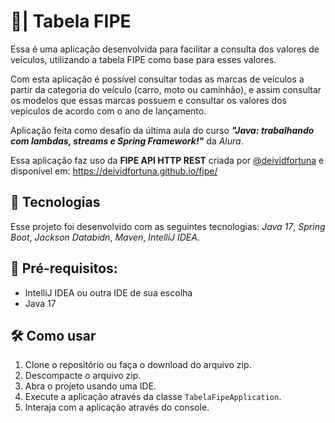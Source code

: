 # 🚗| Tabela FIPE

Essa é uma aplicação desenvolvida para facilitar a consulta dos valores de veículos, utilizando a tabela FIPE como base para esses valores.

Com esta aplicação é possível consultar todas as marcas de veículos a partir da categoria do veículo (carro, moto ou caminhão), e assim consultar os modelos que essas marcas possuem e consultar os valores dos vepiculos de acordo com o ano de lançamento.

Aplicação feita como desafio da última aula do curso ***"Java: trabalhando com lambdas, streams e Spring Framework!"*** da _Alura_.

Essa aplicação faz uso da **FIPE API HTTP REST** criada por [@deividfortuna](https://github.com/deividfortuna) e disponível em: https://deividfortuna.github.io/fipe/

## 🚀 Tecnologias

Esse projeto foi desenvolvido com as seguintes tecnologias: _Java 17_, _Spring Boot_, _Jackson Databidn_, _Maven_, _IntelliJ IDEA_.

## 📃 Pré-requisitos:

- IntelliJ IDEA ou outra IDE de sua escolha
- Java 17

## 🛠️ Como usar

1. Clone o repositório ou faça o download do arquivo zip.
2. Descompacte o arquivo zip.
3. Abra o projeto usando uma IDE.
4. Execute a aplicação através da classe `TabelaFipeApplication`.
5. Interaja com a aplicação através do console.

